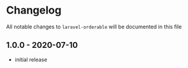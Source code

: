 # Changelog

All notable changes to `laravel-orderable` will be documented in this file

## 1.0.0 - 2020-07-10

- initial release
